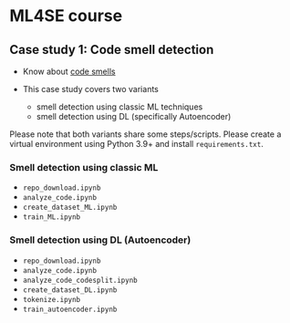 # ML4SE course

## Case study 1: Code smell detection
- Know about [code smells](https://www.tusharma.in/smells/)

- This case study covers two variants
  - smell detection using classic ML techniques
  - smell detection using DL (specifically Autoencoder)

Please note that both variants share some steps/scripts.
Please create a virtual environment using Python 3.9+ and install `requirements.txt`.

### Smell detection using classic ML
- `repo_download.ipynb`
- `analyze_code.ipynb`
- `create_dataset_ML.ipynb`
- `train_ML.ipynb`

### Smell detection using DL (Autoencoder)
- `repo_download.ipynb`
- `analyze_code.ipynb`
- `analyze_code_codesplit.ipynb`
- `create_dataset_DL.ipynb`
- `tokenize.ipynb`
- `train_autoencoder.ipynb`